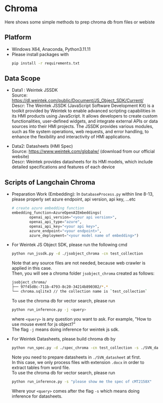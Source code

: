 # Chroma
Here shows some simple methods to prep chroma db from files or webiste

## Platform
- Windows X64, Anaconda, Python3.11.11
- Please install packages with
  ```bash
  pip install -r requirements.txt
  ```

## Data Scope  

- Data1 : Weintek JSSDK   
  Source: https://dl.weintek.com/public/Document/JS_Object_SDK/Current/   
  Descr: The Weintek JSSDK (JavaScript Software Development Kit) is a toolkit provided by Weintek to enable advanced scripting capabilities in its HMI products using JavaScript. It allows developers to create custom functionalities, user-defined widgets, and integrate external APIs or data sources into their HMI projects. The JSSDK provides various modules, such as file system operations, web requests, and error handling, to enhance the flexibility and interactivity of HMI applications.   

- Data2: Datasheets (HMI Spec)   
  Source: https://www.weintek.com/globalw/ (download from our official website)   
  Descr: Weintek provides datasheets for its HMI models, which include detailed specifications and features of each device
  
## Scripts of Langchain Chroma   
- Preparation Work (Embedding):
  In `DatabaseProcess.py` within line 8-13, please properly set azure endpoint, api version, api key, ...etc
  ```python
  # create azure embedding function
  embedding_function=AzureOpenAIEmbeddings(
          openai_api_version="<your api version>",
          openai_api_type="azure",
          openai_api_key="<your api key>",
          azure_endpoint="<your endpoint>",
          azure_deployment="<your model name of embedding>")
  ```

- For Weintek JS Object SDK, please run the following cmd
  ```bash
  python run_jssdk.py -d ./jsobject_chroma -cn test_collection
  ```
  Note that any source files are not needed, because web crawler is applied in this case.   
  Then, you will see a chroma folder `jsobject_chroma` created as follows:   
  ```bash
  jsobject_chroma/
  ├── 97f45d8c-711b-4793-8c20-34214b890302/*.*
  └── chroma.sqlite3 // the collection name is `test_collection`
  ```
  To use the chroma db for vector search, please run   
  ```bash
  python run_inference.py -j <query>
  ```
  where `<query>` is any question you want to ask. For example, "How to use mouse event for js object?"   
  The flag `-j` means doing inference for weintek js sdk.

- For Weintek Datasheets, please build chroma db by
  ```bash
  python run_spec.py -d ./spec_chroma -cn test_collection -s ./SVN_datasheet
  ```
  Note you need to prepare datasheets in `./SVN_datasheet` at first.   
  In this case, we only process files with extension `.docx` in order to extract tables from word file.   
  To use the chroma db for vector search, please run   
  ```bash
  python run_inference.py -s "please show me the spec of cMT2158X"
  ```
  Where your `<query>` comes after the flag `-s` which means doing inference for datasheets.
